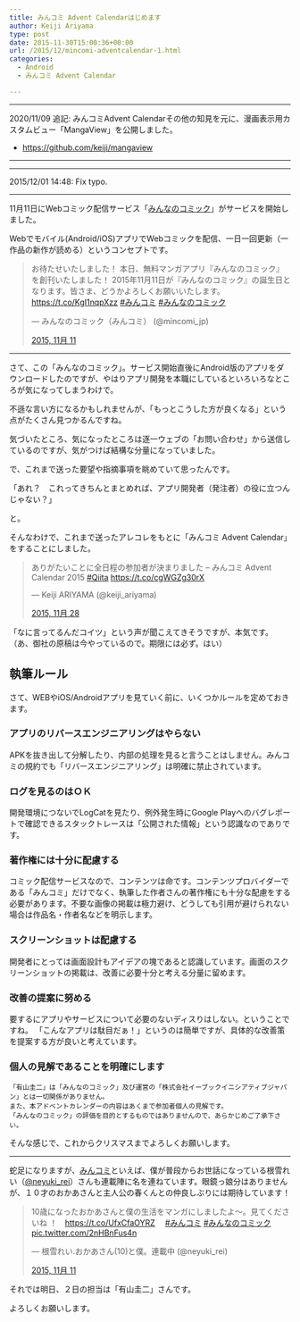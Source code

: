 ```yaml
---
title: みんコミ Advent Calendarはじめます
author: Keiji Ariyama
type: post
date: 2015-11-30T15:00:36+00:00
url: /2015/12/mincomi-adventcalendar-1.html
categories:
  - Android
  - みんコミ Advent Calendar

---
```


----
2020/11/09 追記:
みんコミAdvent Calendarその他の知見を元に、漫画表示用カスタムビュー「MangaView」を公開しました。

 * https://github.com/keiji/mangaview
----

* * *

2015/12/01 14:48: Fix typo.

* * *

11月11日にWebコミック配信サービス「[みんなのコミック][1]」がサービスを開始しました。

Webでモバイル(Android/iOS)アプリでWebコミックを配信、一日一回更新（一作品の新作が読める）というコンセプトです。

<blockquote class="twitter-tweet" lang="ja">
  <p lang="ja" dir="ltr">
    お待たせいたしました！ 本日、無料マンガアプリ『みんなのコミック』を創刊いたしました！ 2015年11月11日が『みんなのコミック』の誕生日となります。皆さま、どうかよろしくお願いいたします。 <a href="https://t.co/KgI1nqpXzz">https://t.co/KgI1nqpXzz</a> <a href="https://twitter.com/hashtag/%E3%81%BF%E3%82%93%E3%82%B3%E3%83%9F?src=hash">#みんコミ</a> <a href="https://twitter.com/hashtag/%E3%81%BF%E3%82%93%E3%81%AA%E3%81%AE%E3%82%B3%E3%83%9F%E3%83%83%E3%82%AF?src=hash">#みんなのコミック</a>
  </p>
  
  <p>
    — みんなのコミック（みんコミ） (@mincomi_jp)
  </p>
  
  <p>
    <a href="https://twitter.com/mincomi_jp/status/664367432648146945">2015, 11月 11</a>
  </p>
</blockquote>



* * *

さて、この「みんなのコミック」。サービス開始直後にAndroid版のアプリをダウンロードしたのですが、やはりアプリ開発を本職にしているといろいろなところが気になってしまうわけで。

不遜な言い方になるかもしれませんが、「もっとこうした方が良くなる」という点がたくさん見つかるんですね。

気づいたところ、気になったところは逐一ウェブの「お問い合わせ」から送信しているのですが、気がつけば結構な分量になっていました。

で、これまで送った要望や指摘事項を眺めていて思ったんです。

「あれ？　これってきちんとまとめれば、アプリ開発者（発注者）の役に立つんじゃない？」

と。

そんなわけで、これまで送ったアレコレをもとに「みんコミ Advent Calendar」をすることにしました。

<blockquote class="twitter-tweet" lang="ja">
  <p lang="ja" dir="ltr">
    ありがたいことに全日程の参加者が決まりました &#8211; みんコミ Advent Calendar 2015 <a href="https://twitter.com/hashtag/Qiita?src=hash">#Qiita</a> <a href="https://t.co/cgWGZg30rX">https://t.co/cgWGZg30rX</a>
  </p>
  
  <p>
    — Keiji ARIYAMA (@keiji_ariyama)
  </p>
  
  <p>
    <a href="https://twitter.com/keiji_ariyama/status/670466011800276992">2015, 11月 28</a>
  </p>
</blockquote>

「なに言ってるんだコイツ」という声が聞こえてきそうですが、本気です。 （あ、御社の原稿は今やっているので。期限には必ず。はい）

<!--more-->

## 執筆ルール

さて、WEBやiOS/Androidアプリを見ていく前に、いくつかルールを定めておきます。

### アプリのリバースエンジニアリングはやらない

APKを抜き出して分解したり、内部の処理を見ると言うことはしません。みんコミの規約でも「リバースエンジニアリング」は明確に禁止されています。

### ログを見るのはＯＫ

開発環境につないでLogCatを見たり、例外発生時にGoogle Playへのバグレポートで確認できるスタックトレースは「公開された情報」という認識なのでありです。

### 著作権には十分に配慮する

コミック配信サービスなので、コンテンツは命です。コンテンツプロバイダーである「みんコミ」だけでなく、執筆した作者さんの著作権にも十分な配慮をする必要があります。不要な画像の掲載は極力避け、どうしても引用が避けられない場合は作品名・作者名などを明示します。

### スクリーンショットは配慮する

開発者にとっては画面設計もアイデアの塊であると認識しています。画面のスクリーンショットの掲載は、改善に必要十分と考える分量に留めます。

### 改善の提案に努める

要するにアプリやサービスについて必要のないディスりはしない。ということですね。 「こんなアプリは駄目だぁ！」というのは簡単ですが、具体的な改善策を提案する方が良いと考えています。

### 個人の見解であることを明確にします

    「有山圭二」は「みんなのコミック」及び運営の「株式会社イーブックイニシアティブジャパン」とは一切関係がありません。
    また、本アドベントカレンダーの内容はあくまで参加者個人の見解です。
    「みんなのコミック」の評価を目的とするものではありませんので、あらかじめご了承下さい。
    

そんな感じで、これからクリスマスまでよろしくお願いします。

* * *

蛇足になりますが、[みんコミ][2]といえば、僕が普段からお世話になっている根雪れい（[@neyuki_rei][3]）さんも連載陣に名を連ねています。眼鏡っ娘分はありませんが、１０才のおかあさんと主人公の春くんとの仲良しぶりには期待しています！

<blockquote class="twitter-tweet" lang="ja">
  <p lang="ja" dir="ltr">
    10歳になったおかあさんと僕の生活をマンガにしましたよ～。見てくださいね ！　<a href="https://t.co/UfxCfaOYRZ">https://t.co/UfxCfaOYRZ</a>　 <a href="https://twitter.com/hashtag/%E3%81%BF%E3%82%93%E3%82%B3%E3%83%9F?src=hash">#みんコミ</a> <a href="https://twitter.com/hashtag/%E3%81%BF%E3%82%93%E3%81%AA%E3%81%AE%E3%82%B3%E3%83%9F%E3%83%83%E3%82%AF?src=hash">#みんなのコミック</a> <a href="https://t.co/2nHBnFus4n">pic.twitter.com/2nHBnFus4n</a>
  </p>
  
  <p>
    — 根雪れい.おかあさん(10)と僕。連載中 (@neyuki_rei)
  </p>
  
  <p>
    <a href="https://twitter.com/neyuki_rei/status/664369017038110720">2015, 11月 11</a>
  </p>
</blockquote>

それでは明日、２日の担当は「有山圭二」さんです。

よろしくお願いします。

 [1]: https://www.mincomi.jp/
 [2]: (https://www.mincomi.jp/)
 [3]: https://twitter.com/neyuki_rei